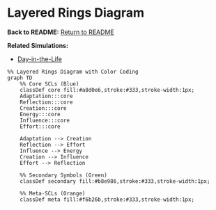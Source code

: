 # Layered Rings Diagram

**Back to README:** [Return to README](../README.md)  

**Related Simulations:**  
- [Day-in-the-Life](../simulations/day_in_the_life.md)

```mermaid
%% Layered Rings Diagram with Color Coding
graph TD
    %% Core SCLs (Blue)
    classDef core fill:#a8d0e6,stroke:#333,stroke-width:1px;
    Adaptation:::core
    Reflection:::core
    Creation:::core
    Energy:::core
    Influence:::core
    Effort:::core

    Adaptation --> Creation
    Reflection --> Effort
    Influence --> Energy
    Creation --> Influence
    Effort --> Reflection

    %% Secondary Symbols (Green)
    classDef secondary fill:#b8e986,stroke:#333,stroke-width:1px;

    %% Meta-SCLs (Orange)
    classDef meta fill:#f6b26b,stroke:#333,stroke-width:1px;
